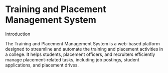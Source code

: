 <h1>Training and Placement Management System</h1>

Introduction

The Training and Placement Management System is a web-based platform designed to streamline and automate the training and placement activities in a college. It helps students, placement officers, and recruiters efficiently manage placement-related tasks, including job postings, student applications, and placement drives.
